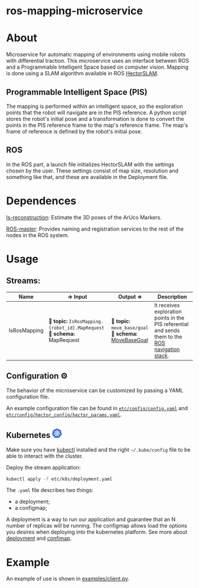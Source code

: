 # ros-mapping-microservice

# About 

Microservice for automatic mapping of environments using mobile robots with differential traction. This microservice uses an interface between ROS and a Programmable Intelligent Space based on computer vision. Mapping is done using a SLAM algorithm available in ROS [HectorSLAM](http://wiki.ros.org/hector_slam).

## Programmable Intelligent Space (PIS)

The mapping is performed within an intelligent space, so the exploration points that the robot will navigate are in the PIS reference.
A python script stores the robot's initial pose and a transformation is done to convert the points in the PIS reference frame to the map's reference frame. The map's frame of reference is defined by the robot's initial pose.

## ROS
In the ROS part, a launch file initializes HectorSLAM with the settings chosen by the user. These settings consist of map size, resolution and something like that, and these are available in the Deployment file. 

# Dependences 

[Is-reconstruction](https://github.com/matheusdutra0207/is-reconstruction): Estimate the 3D poses of the ArUco Markers.

[ROS-master](http://wiki.ros.org/Master): Provides naming and registration services to the rest of the nodes in the ROS system.

# Usage 

## Streams:
| Name | ⇒ Input | Output  ⇒ | Description |
| ---- | ------- | --------- | ----------- |
| IsRosMapping | :incoming_envelope: **topic:** `IsRosMapping.{robot_id}.MapRequest` <br> :gem: **schema:** MapRequest| :incoming_envelope: **topic:**  `move_base/goal` <br> :gem: **schema:** [MoveBaseGoal](http://docs.ros.org/en/groovy/api/move_base_msgs/html/msg/MoveBaseGoal.html) | It receives exploration points in the PIS referential and sends them to the [ROS navigation stack](http://wiki.ros.org/move_base).|

## Configuration :gear:

The behavior of the microservice can be customized by passing a YAML configuration file.

An example configuration file can be found in [`etc/config/config.yaml`](https://github.com/vinihernech/ros-mapping-microservice/blob/main/etc/config/config.yaml) and [`etc/config/hector_config/hector_params.yaml`](https://github.com/vinihernech/ros-mapping-microservice/blob/main/etc/config/hector_config/hector_params.yaml).


## Kubernetes <img alt="k8s" width="26px" src="https://raw.githubusercontent.com/github/explore/80688e429a7d4ef2fca1e82350fe8e3517d3494d/topics/kubernetes/kubernetes.png" />

Make sure you have [kubectl](https://kubernetes.io/docs/tasks/tools/install-kubectl/) installed and the right `~/.kube/config` file to be able to interact with the cluster.

Deploy the stream application:

```bash
kubectl apply -f etc/k8s/deployment.yaml
```

The `.yaml` file describes two things:
* a deployment;
* a configmap;

A deployment is a way to run our application and guarantee that an N number of replicas will be running. The configmap allows load the options you desires when deploying into the kubernetes platform. See more about [deployment](https://kubernetes.io/docs/concepts/workloads/controllers/deployment/) and [confimap](https://kubernetes.io/docs/concepts/configuration/configmap/).

# Example
An example of use is shown in [examples/client.py](https://github.com/vinihernech/ros-mapping-microservice/blob/main/examples/client.py).
